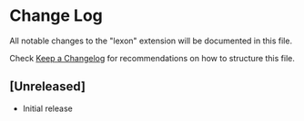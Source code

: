 # Change Log

All notable changes to the "lexon" extension will be documented in this file.

Check [Keep a Changelog](http://keepachangelog.com/) for recommendations on how to structure this file.

## [Unreleased]

- Initial release